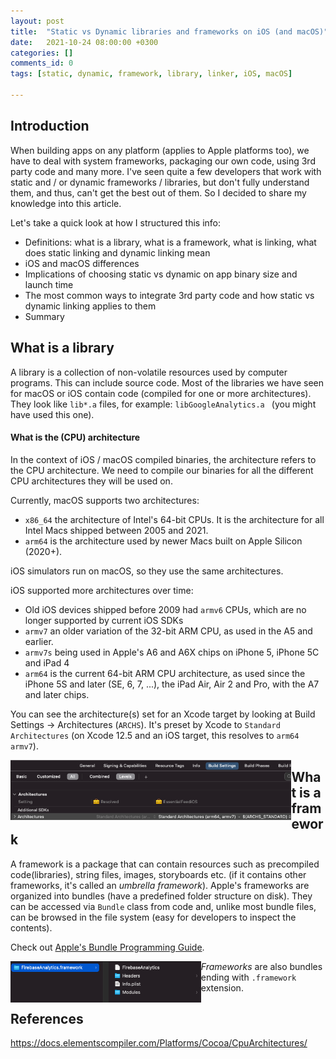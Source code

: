 ```yaml
---
layout: post
title:  "Static vs Dynamic libraries and frameworks on iOS (and macOS)"
date:   2021-10-24 08:00:00 +0300
categories: []
comments_id: 0
tags: [static, dynamic, framework, library, linker, iOS, macOS]

---
```


## Introduction

When building apps on any platform (applies to Apple platforms too), we have to deal with system frameworks, packaging our own code, using 3rd party code and many more. I've seen quite a few developers that work with static and / or dynamic frameworks / libraries, but don't fully understand them, and thus, can't get the best out of them. So I decided to share my knowledge into this article.

Let's take a quick look at how I structured this info:

- Definitions: what is a library, what is a framework, what is linking, what does static linking and dynamic linking mean
- iOS and macOS differences
- Implications of choosing static vs dynamic on app binary size and launch time
- The most common ways to integrate 3rd party code and how static vs dynamic linking applies to them
- Summary

## What is a library

A library is a collection of non-volatile resources used by computer programs. This can include source code. 
Most of the libraries we have seen for macOS or iOS contain code (compiled for one or more architectures).
They look like `lib*.a` files, for example: `libGoogleAnalytics.a ` (you might have used this one).

#### What is the (CPU) architecture

In the context of iOS / macOS compiled binaries, the architecture refers to the CPU architecture. We need to compile our binaries for all the different CPU architectures they will be used on.

Currently, macOS supports two architectures:

- `x86_64` the architecture of Intel's 64-bit CPUs. It is the architecture for all Intel Macs shipped between 2005 and 2021.
- `arm64` is the architecture used by newer Macs built on Apple Silicon (2020+).

iOS simulators run on macOS, so they use the same architectures.

iOS supported more architectures over time:

- Old iOS devices shipped before 2009 had `armv6` CPUs, which are no longer supported by current iOS SDKs
- `armv7` an older variation of the 32-bit ARM CPU, as used in the A5 and earlier.
- `armv7s` being used in Apple's A6 and A6X chips on iPhone 5, iPhone 5C and iPad 4
- `arm64` is the current 64-bit ARM CPU architecture, as used since the iPhone 5S and later (SE, 6, 7, ...), the iPad Air, Air 2 and Pro, with the A7 and later chips.

You can see the architecture(s) set for an Xcode target by looking at Build Settings -> Architectures (`ARCHS`). It's preset by Xcode to `Standard Architectures` (on Xcode 12.5 and an iOS target, this resolves to `arm64 armv7`).

<img src="../assets/xcode-architectures.png" style="zoom:60%;" align="left"/>

## What is a framework

A framework is a package that can contain resources such as precompiled code(libraries), string files, images, storyboards etc. (if it contains other frameworks, it's called an _umbrella framework_).
Apple's frameworks are organized into bundles (have a predefined folder structure on disk). They can be accessed via `Bundle` class from code and, unlike most bundle files, can be browsed in the file system (easy for developers to inspect the contents). 

Check out [Apple's Bundle Programming Guide](https://developer.apple.com/library/archive/documentation/CoreFoundation/Conceptual/CFBundles/BundleTypes/BundleTypes.html#//apple_ref/doc/uid/10000123i-CH101-SW1).

<img src="../assets/framework-example.png" style="zoom:60%;" align="left"/>

*Frameworks* are also bundles ending with `.framework` extension. 

## References

https://docs.elementscompiler.com/Platforms/Cocoa/CpuArchitectures/